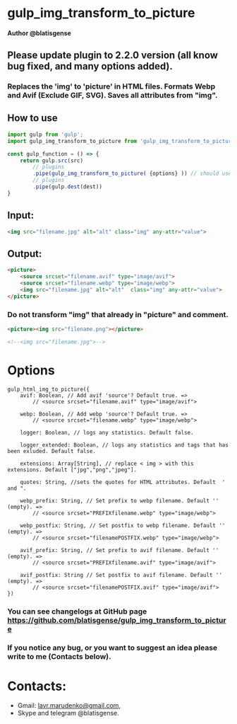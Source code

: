 # gulp_img_transform_to_picture
#### Author @blatisgense
## Please update plugin to 2.2.0 version (all know bug fixed, and many options added).
### Replaces the 'img' to 'picture' in HTML files. Formats Webp and Avif (Exclude GIF, SVG). Saves all attributes from "img".
## How to use
```js
import gulp from 'gulp';
import gulp_img_transform_to_picture from 'gulp_img_transform_to_picture';

const gulp_function = () => {
    return gulp.src(src)
        // plugins
        .pipe(gulp_img_transform_to_picture( {options} )) // should use before minify
        // plugins
        .pipe(gulp.dest(dest))
}
```
## Input:
```html
<img src="filename.jpg" alt="alt" class="img" any-attr="value">
```
## Output:
```html
<picture>
    <source srcset="filename.avif" type="image/avif">
    <source srcset="filename.webp" type="image/webp">
    <img src="filename.jpg" alt="alt"  class="img" any-attr="value">
</picture>
```

###
### Do not transform "img" that already in "picture" and comment.
```html
<picture><img src="filename.png"></picture>

<!--<img src="filename.jpg">-->
```
##
# Options
```JS
gulp_html_img_to_picture({
    avif: Boolean, // Add avif 'source'? Default true. =>
        // <source srcset="filename.avif" type="image/avif">
    
    webp: Boolean, // Add webp 'source'? Default true. =>
        // <source srcset="filename.webp" type="image/webp">

    logger: Boolean, // logs any statistics. Default false.
    
    logger_extended: Boolean, // logs any statistics and tags that has been exluded. Default false.
    
    extensions: Array[String], // replace < img > with this extensions. Default ["jpg","png","jpeg"].
    
    quotes: String, //sets the quotes for HTML attributes. Default  ' and ".
    
    webp_prefix: String, // Set prefix to webp filename. Default '' (empty). =>
        // <source srcset="PREFIXfilename.webp" type="image/webp">

    webp_postfix: String, // Set postfix to webp filename. Default '' (empty). =>
        // <source srcset="filenamePOSTFIX.webp" type="image/webp">

    avif_prefix: String, // Set prefix to avif filename. Default '' (empty). =>
        // <source srcset="PREFIXfilename.avif" type="image/avif">

    avif_postfix: String // Set postfix to avif filename. Default '' (empty). =>
        // <source srcset="filenamePOSTFIX.avif" type="image/avif">
})
```
###
### You can see changelogs at GitHub page https://github.com/blatisgense/gulp_img_transform_to_picture
### If you notice any bug, or you want to suggest an idea please write to me (Contacts below).
# Contacts:
- Gmail: lavr.marudenko@gmail.com,
- Skype and telegram @blatisgense.